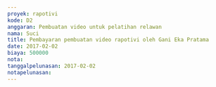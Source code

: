 ```yaml
---
proyek: rapotivi
kode: D2
anggaran: Pembuatan video untuk pelatihan relawan
nama: Suci
title: Pembayaran pembuatan video rapotivi oleh Gani Eka Pratama
date: 2017-02-02
biaya: 500000
nota:
tanggalpelunasan: 2017-02-02
notapelunasan:
---
```

